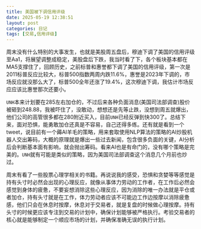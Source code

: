 ```yaml
---
title: 美国被下调信用评级
date: 2025-05-19 12:38:51
layout: post
categories: 日记
tags: [交易,信用评级]
---
```


周末没有什么特别的大事发生，也就是美股周五盘后，穆迪下调了美国的信用评级至Aa1，将展望调整成稳定，美股盘后下跌，我当时看了下，各个板块基本都在MA5支撑住了，回顾历史，之前标普和惠誉都下调了美国的信用评级，第一次是2011标普反应比较大，标普500指数两周内跌11.6%，惠誉是2023年下调的，市场反应就没那么大了，标普500全年还涨了19.4%，这次穆迪下调，我估计市场反应应该比惠誉那次还要小。

`UNH`本来计划要在285左右加仓的，不过后来各种负面消息(美国司法部调查)股价被砸到248.88，我被吓住了，没敢动，想想还是先等止跌，没想到周五就爆出，他们公司的高管很多都在280附近买入，目前`UNH`已经反弹到快300了。总结下来，面对恐惧，能勇敢加仓还真是不容易，自己还得多练。还有就是看到一个tweet，说目前有一个薅AI羊毛的策略，用来套取使用NLP算法的策略的AI炒股机器人交出筹码，大概的原理就是爆出一些过去新闻，包含很多负面的关键，AI分析后会判断基本面有影响，就会抛出筹码。看来AI也是有命门的，没有哪个策略是完美的。`UNH`就有可能是类似的策略，因为美国司法部调查这个消息几个月前也炒过。

周末有看了一些股票心理学相关的书籍。再说说我的感受，恐惧和贪婪等等感觉是持有头寸时必然会出现的心理反应，就像从事体力劳动的工作者，在工作后必然会感觉到身体的疲惫，不要妄想消除这些心理反应，因为消除的唯一办法就是平仓或者加仓，持有头寸就是在工作，体力劳动者应该不可能边工作边按摩以消除疲惫感，他们只会在休息时按摩，休息对于交易者，就是复盘的时候做心理按摩。持有头寸的时候更应该专注到交易的计划中，确保计划能够被严格执行。考验交易者的核心就是能够制定一个顺应市场的计划，并确保准确无误的执行计划。